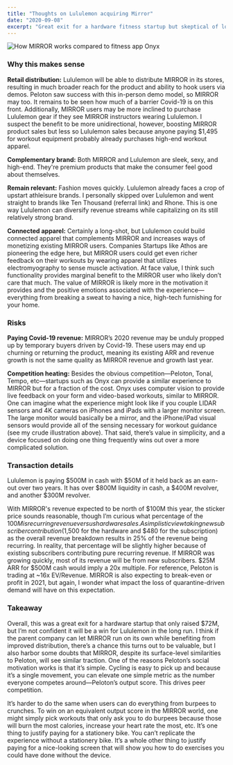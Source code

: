 ```yaml
---
title: "Thoughts on Lululemon acquiring Mirror"
date: "2020-09-08"
excerpt: "Great exit for a hardware fitness startup but skeptical of long term value for Lululemon."
---
```


![How MIRROR works compared to fitness app Onyx](/lululemon-acquires-mirror.jpg)

### Why this makes sense

**Retail distribution:** Lululemon will be able to distribute MIRROR in its stores, resulting in much broader reach for the product and ability to hook users via demos. Peloton saw success with this in-person demo model, so MIRROR may too. It remains to be seen how much of a barrier Covid-19 is on this front. Additionally, MIRROR users may be more inclined to purchase Lululemon gear if they see MIRROR instructors wearing Lululemon. I suspect the benefit to be more unidirectional, however, boosting MIRROR product sales but less so Lululemon sales because anyone paying $1,495 for workout equipment probably already purchases high-end workout apparel.

**Complementary brand:** Both MIRROR and Lululemon are sleek, sexy, and high-end. They're premium products that make the consumer feel good about themselves.

**Remain relevant:** Fashion moves quickly. Lululemon already faces a crop of upstart athleisure brands. I personally skipped over Lululemon and went straight to brands like Ten Thousand (referral link) and Rhone. This is one way Lululemon can diversify revenue streams while capitalizing on its still relatively strong brand.

**Connected apparel:** Certainly a long-shot, but Lululemon could build connected apparel that complements MIRROR and increases ways of monetizing existing MIRROR users. Companies Startups like Athos are pioneering the edge here, but MIRROR users could get even richer feedback on their workouts by wearing apparel that utilizes electromyography to sense muscle activation. At face value, I think such functionality provides marginal benefit to the MIRROR user who likely don’t care that much. The value of MIRROR is likely more in the motivation it provides and the positive emotions associated with the experience—everything from breaking a sweat to having a nice, high-tech furnishing for your home.

### Risks

**Paying Covid-19 revenue:** MIRROR’s 2020 revenue may be unduly propped up by temporary buyers driven by Covid-19. These users may end up churning or returning the product, meaning its existing ARR and revenue growth is not the same quality as MIRROR revenue and growth last year.

**Competition heating:** Besides the obvious competition—Peloton, Tonal, Tempo, etc—startups such as Onyx can provide a similar experience to MIRROR but for a fraction of the cost. Onyx uses computer vision to provide live feedback on your form and video-based workouts, similar to MIRROR. One can imagine what the experience might look like if you couple LIDAR sensors and 4K cameras on iPhones and iPads with a larger monitor screen. The large monitor would basically be a mirror, and the iPhone/iPad visual sensors would provide all of the sensing necessary for workout guidance (see my crude illustration above). That said, there’s value in simplicity, and a device focused on doing one thing frequently wins out over a more complicated solution.

### Transaction details

Lululemon is paying $500M in cash with $50M of it held back as an earn-out over two years. It has over $800M liquidity in cash, a $400M revolver, and another $300M revolver.

With MIRROR's revenue expected to be north of $100M this year, the sticker price sounds reasonable, though I’m curious what percentage of the $100M is recurring revenue versus hardware sales. A simplistic view taking new subscriber contribution ($1,500 for the hardware and $480 for the subscription) as the overall revenue breakdown results in 25% of the revenue being recurring. In reality, that percentage will be slightly higher because of existing subscribers contributing pure recurring revenue. If MIRROR was growing quickly, most of its revenue will be from new subscribers. $25M ARR for $500M cash would imply a 20x multiple. For reference, Peloton is trading at ~16x EV/Revenue. MIRROR is also expecting to break-even or profit in 2021, but again, I wonder what impact the loss of quarantine-driven demand will have on this expectation.

### Takeaway

Overall, this was a great exit for a hardware startup that only raised $72M, but I’m not confident it will be a win for Lululemon in the long run. I think if the parent company can let MIRROR run on its own while benefiting from improved distribution, there’s a chance this turns out to be valuable, but I also harbor some doubts that MIRROR, despite its surface-level similarities to Peloton, will see similar traction. One of the reasons Peloton’s social motivation works is that it’s simple. Cycling is easy to pick up and because it’s a single movement, you can elevate one simple metric as the number everyone competes around—Peloton’s output score. This drives peer competition. 

It’s harder to do the same when users can do everything from burpees to crunches. To win on an equivalent output score in the MIRROR world, one might simply pick workouts that only ask you to do burpees because those will burn the most calories, increase your heart rate the most, etc. It’s one thing to justify paying for a stationery bike. You can’t replicate the experience without a stationery bike. It’s a whole other thing to justify paying for a nice-looking screen that will show you how to do exercises you could have done without the device.